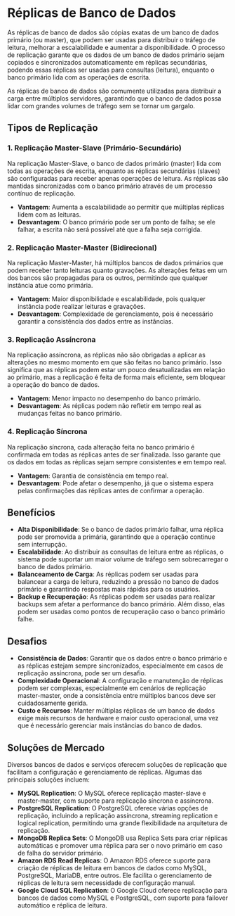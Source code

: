 # Réplicas de Banco de Dados
As réplicas de banco de dados são cópias exatas de um banco de dados primário (ou master), que podem ser usadas para distribuir o tráfego de leitura, melhorar a escalabilidade e aumentar a disponibilidade. O processo de replicação garante que os dados de um banco de dados primário sejam copiados e sincronizados automaticamente em réplicas secundárias, podendo essas réplicas ser usadas para consultas (leitura), enquanto o banco primário lida com as operações de escrita.

As réplicas de banco de dados são comumente utilizadas para distribuir a carga entre múltiplos servidores, garantindo que o banco de dados possa lidar com grandes volumes de tráfego sem se tornar um gargalo.

## Tipos de Replicação

### 1. **Replicação Master-Slave (Primário-Secundário)**
Na replicação Master-Slave, o banco de dados primário (master) lida com todas as operações de escrita, enquanto as réplicas secundárias (slaves) são configuradas para receber apenas operações de leitura. As réplicas são mantidas sincronizadas com o banco primário através de um processo contínuo de replicação.
- **Vantagem**: Aumenta a escalabilidade ao permitir que múltiplas réplicas lidem com as leituras.
- **Desvantagem**: O banco primário pode ser um ponto de falha; se ele falhar, a escrita não será possível até que a falha seja corrigida.

### 2. **Replicação Master-Master (Bidirecional)**
Na replicação Master-Master, há múltiplos bancos de dados primários que podem receber tanto leituras quanto gravações. As alterações feitas em um dos bancos são propagadas para os outros, permitindo que qualquer instância atue como primária.
- **Vantagem**: Maior disponibilidade e escalabilidade, pois qualquer instância pode realizar leituras e gravações.
- **Desvantagem**: Complexidade de gerenciamento, pois é necessário garantir a consistência dos dados entre as instâncias.

### 3. **Replicação Assíncrona**
Na replicação assíncrona, as réplicas não são obrigadas a aplicar as alterações no mesmo momento em que são feitas no banco primário. Isso significa que as réplicas podem estar um pouco desatualizadas em relação ao primário, mas a replicação é feita de forma mais eficiente, sem bloquear a operação do banco de dados.
- **Vantagem**: Menor impacto no desempenho do banco primário.
- **Desvantagem**: As réplicas podem não refletir em tempo real as mudanças feitas no banco primário.

### 4. **Replicação Síncrona**
Na replicação síncrona, cada alteração feita no banco primário é confirmada em todas as réplicas antes de ser finalizada. Isso garante que os dados em todas as réplicas sejam sempre consistentes e em tempo real.
- **Vantagem**: Garantia de consistência em tempo real.
- **Desvantagem**: Pode afetar o desempenho, já que o sistema espera pelas confirmações das réplicas antes de confirmar a operação.

## Benefícios
- **Alta Disponibilidade**: Se o banco de dados primário falhar, uma réplica pode ser promovida a primária, garantindo que a operação continue sem interrupção.
- **Escalabilidade**: Ao distribuir as consultas de leitura entre as réplicas, o sistema pode suportar um maior volume de tráfego sem sobrecarregar o banco de dados primário.
- **Balanceamento de Carga**: As réplicas podem ser usadas para balancear a carga de leitura, reduzindo a pressão no banco de dados primário e garantindo respostas mais rápidas para os usuários.
- **Backup e Recuperação**: As réplicas podem ser usadas para realizar backups sem afetar a performance do banco primário. Além disso, elas podem ser usadas como pontos de recuperação caso o banco primário falhe.

## Desafios
- **Consistência de Dados**: Garantir que os dados entre o banco primário e as réplicas estejam sempre sincronizados, especialmente em casos de replicação assíncrona, pode ser um desafio.
- **Complexidade Operacional**: A configuração e manutenção de réplicas podem ser complexas, especialmente em cenários de replicação master-master, onde a consistência entre múltiplos bancos deve ser cuidadosamente gerida.
- **Custo e Recursos**: Manter múltiplas réplicas de um banco de dados exige mais recursos de hardware e maior custo operacional, uma vez que é necessário gerenciar mais instâncias do banco de dados.

## Soluções de Mercado
Diversos bancos de dados e serviços oferecem soluções de replicação que facilitam a configuração e gerenciamento de réplicas. Algumas das principais soluções incluem:

- **MySQL Replication**: O MySQL oferece replicação master-slave e master-master, com suporte para replicação síncrona e assíncrona.
- **PostgreSQL Replication**: O PostgreSQL oferece várias opções de replicação, incluindo a replicação assíncrona, streaming replication e logical replication, permitindo uma grande flexibilidade na arquitetura de replicação.
- **MongoDB Replica Sets**: O MongoDB usa Replica Sets para criar réplicas automáticas e promover uma réplica para ser o novo primário em caso de falha do servidor primário.
- **Amazon RDS Read Replicas**: O Amazon RDS oferece suporte para criação de réplicas de leitura em bancos de dados como MySQL, PostgreSQL, MariaDB, entre outros. Ele facilita o gerenciamento de réplicas de leitura sem necessidade de configuração manual.
- **Google Cloud SQL Replication**: O Google Cloud oferece replicação para bancos de dados como MySQL e PostgreSQL, com suporte para failover automático e réplica de leitura.
